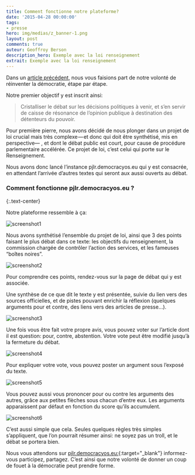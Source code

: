 ```yaml
---
title: Comment fonctionne notre plateforme?
date: '2015-04-28 00:00:00'
tags:
- presse
hero: img/medias/z_banner-1.png
layout: post
comments: true
auteur: Geoffroy Berson
description_hero: Exemple avec la loi renseignement
extrait: Exemple avec la loi renseignement
---
```

Dans un [article précédent](%7B%7Bsite.baseurl%7D%7DDemocracyOS), nous vous faisions part de notre volonté de réinventer la démocratie, étape par étape.

Notre premier objectif y est inscrit ainsi:

> Cristalliser le débat sur les décisions politiques à venir, et s’en servir de caisse de résonance de l’opinion publique à destination des détenteurs du pouvoir.

Pour première pierre, nous avons décidé de nous plonger dans un projet de loi crucial mais très complexe — et donc qui doit être synthétisé, mis en perspective— , et dont le débat public est court, pour cause de procédure parlementaire accélérée. Ce projet de loi, c’est celui qui porte sur le Renseignement.

Nous avons donc lancé l’instance pjlr.democracyos.eu qui y est consacrée, en attendant l’arrivée d’autres textes qui seront aux aussi ouverts au débat.

### Comment fonctionne pjlr.democracyos.eu ?
{:.text-center}

Notre plateforme ressemble à ça:

![screenshot1](%7B%7Bsite.baseurl%7D%7D/img/medias/z_screen1.jpg)

Nous avons synthétisé l’ensemble du projet de loi, ainsi que 3 des points faisant le plus débat dans ce texte: les objectifs du renseignement, la commission chargée de contrôler l’action des services, et les fameuses “boîtes noires”.

![screenshot2](%7B%7Bsite.baseurl%7D%7D/img/medias/z_screen2.png)

Pour comprendre ces points, rendez-vous sur la page de débat qui y est associée.

Une synthèse de ce que dit le texte y est présentée, suivie du lien vers des sources officielles, et de pistes pouvant enrichir la réflexion (quelques arguments pour et contre, des liens vers des articles de presse…).

![screenshot3](%7B%7Bsite.baseurl%7D%7D/img/medias/z_screen3.png)

Une fois vous être fait votre propre avis, vous pouvez voter sur l’article dont il est question: pour, contre, abstention. Votre vote peut être modifié jusqu’à la fermeture du débat.

![screenshot4](%7B%7Bsite.baseurl%7D%7D/img/medias/z_screen4.png)

Pour expliquer votre vote, vous pouvez poster un argument sous l’exposé du texte.

![screenshot5](%7B%7Bsite.baseurl%7D%7D/img/medias/z_screen5.png)

Vous pouvez aussi vous prononcer pour ou contre les arguments des autres, grâce aux petites flèches sous chacun d’entre eux. Les arguments apparaissent par défaut en fonction du score qu’ils accumulent.

![screenshot6](%7B%7Bsite.baseurl%7D%7D/img/medias/z_screen6.png)

C’est aussi simple que cela. Seules quelques règles très simples s’appliquent, que l’on pourrait résumer ainsi: ne soyez pas un troll, et le débat se portera bien.

Nous vous attendons sur [pjlr.democracyos.eu:](http://pjlr.democracyos.eu/){:target="_blank"} informez-vous participez, partagez. C’est ainsi que notre volonté de donner un coup de fouet à la démocratie peut prendre forme.